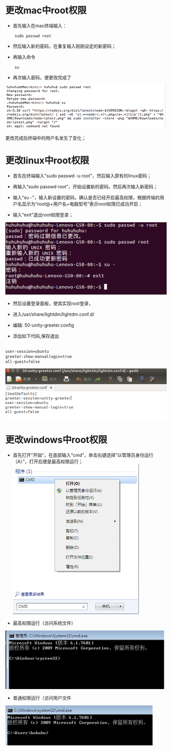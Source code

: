 # 更改mac中root权限

* 首先输入在mac终端输入：

```
	sudo passwd root

```

* 然后输入新的密码，在重复输入刚刚设定的新密码；

* 再输入命令
```
	su
```

* 再次输入密码，便更改完成了

![](1.png)

更改完成后终端中的用户名发生了变化；

# 更改linux中root权限

* 首先在终端输入"sudo passwd -u root"，然后输入原有的linux密码；

* 再输入“sudo passwd root”，开始设置新的密码，然后再次输入新密码；

* 输入“su -”，输入新设置的密码，确认是否已经开启最高权限，根据终端的用户名显示为“root@+用户名+电脑型号”表示root权限已成功开启；

* 输入“exit”退出root权限登录；

![](root.png)

* 然后设置登录面板，使其实现root登录，

* 进入/usr/share/lightdm/lightdm.conf.d/

* 编辑: 50-unity-greeter.config

* 添加如下代码,保存退出

```

user-session=ubuntu
greeter-show-manuallogin=true
all-guest=false

```
![](root1.png)

# 更改windows中root权限

* 首先打开"开始"，在底部输入“cmd”，单击右键选择“以管理员身份运行（A）”，打开后便是最高权限运行；
![](3.png)

* 最高权限运行（访问系统文件）

![](2.png)

* 普通权限运行（访问用户文件

![](4.png)
